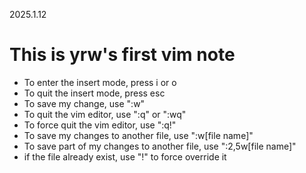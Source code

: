 2025.1.12

# This is yrw's first vim note

+ To enter the insert mode, press i or o
+ To quit the insert mode, press esc
+ To save my change, use ":w"
+ To quit the vim editor, use ":q" or ":wq"
+ To force quit the vim editor, use ":q!"
+ To save my changes to another file, use ":w[file name]"
+ To save part of my changes to another file, use ":2,5w[file name]"
+ if the file already exist, use "!" to force override it

